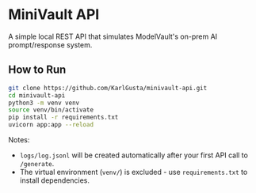 # MiniVault API

A simple local REST API that simulates ModelVault's on-prem AI prompt/response system.

## How to Run

```bash
git clone https://github.com/KarlGusta/minivault-api.git
cd minivault-api
python3 -m venv venv
source venv/bin/activate
pip install -r requirements.txt
uvicorn app:app --reload 
```

Notes:
- `logs/log.jsonl` will be created automatically after your first API call to `/generate`.
- The virtual environment (`venv/`) is excluded - use `requirements.txt` to install dependencies.

